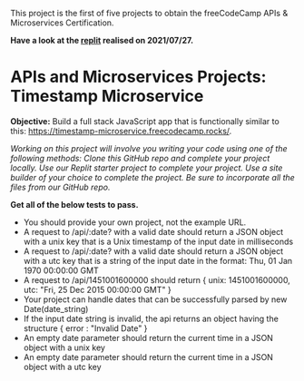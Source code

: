 
This project is the first of five projects to obtain the freeCodeCamp APIs & Microservices Certification.

**Have a look at the [replit](https://boilerplate-project-timestamp.sandrinemanguy.repl.co) realised on 2021/07/27.**

# APIs and Microservices Projects: Timestamp Microservice

**Objective:** Build a full stack JavaScript app that is functionally similar to this: https://timestamp-microservice.freecodecamp.rocks/.    

*Working on this project will involve you writing your code using one of the following methods:
    Clone this GitHub repo and complete your project locally.
    Use our Replit starter project to complete your project.
    Use a site builder of your choice to complete the project. Be sure to incorporate all the files from our GitHub repo.*  
    
**Get all of the below tests to pass.**
* You should provide your own project, not the example URL.
* A request to /api/:date? with a valid date should return a JSON object with a unix key that is a Unix timestamp of the input date in milliseconds
* A request to /api/:date? with a valid date should return a JSON object with a utc key that is a string of the input date in the format: Thu, 01 Jan 1970 00:00:00 GMT
* A request to /api/1451001600000 should return { unix: 1451001600000, utc: "Fri, 25 Dec 2015 00:00:00 GMT" }
* Your project can handle dates that can be successfully parsed by new Date(date_string)
* If the input date string is invalid, the api returns an object having the structure { error : "Invalid Date" }
* An empty date parameter should return the current time in a JSON object with a unix key
* An empty date parameter should return the current time in a JSON object with a utc key
